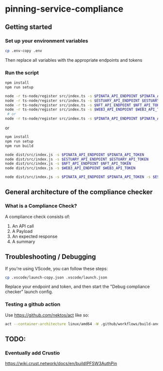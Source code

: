 # pinning-service-compliance

## Getting started

### Set up your environment variables
```bash
cp .env-copy .env
```
Then replace all variables with the appropriate endpoints and tokens

### Run the script
```bash
npm install
npm run setup

node -r ts-node/register src/index.ts -s $PINATA_API_ENDPOINT $PINATA_API_TOKEN
node -r ts-node/register src/index.ts -s $ESTUARY_API_ENDPOINT $ESTUARY_API_TOKEN
node -r ts-node/register src/index.ts -s $NFT_API_ENDPOINT $NFT_API_TOKEN
node -r ts-node/register src/index.ts -s $WEB3_API_ENDPOINT $WEB3_API_TOKEN
 # or
node -r ts-node/register src/index.ts -s $PINATA_API_ENDPOINT $PINATA_API_TOKEN -s $ESTUARY_API_ENDPOINT $ESTUARY_API_TOKEN -s $NFT_API_ENDPOINT $NFT_API_TOKEN -s $WEB3_API_ENDPOINT $WEB3_API_TOKEN
```

or

```bash
npm install
npm run setup
npm run build

node dist/src/index.js -s $PINATA_API_ENDPOINT $PINATA_API_TOKEN
node dist/src/index.js -s $ESTUARY_API_ENDPOINT $ESTUARY_API_TOKEN
node dist/src/index.js -s $NFT_API_ENDPOINT $NFT_API_TOKEN
node dist/src/index.js -s $WEB3_API_ENDPOINT $WEB3_API_TOKEN

node dist/src/index.js -s $PINATA_API_ENDPOINT $PINATA_API_TOKEN -s $ESTUARY_API_ENDPOINT $ESTUARY_API_TOKEN -s $NFT_API_ENDPOINT $NFT_API_TOKEN -s $WEB3_API_ENDPOINT $WEB3_API_TOKEN
```

## General architecture of the compliance checker

### What is a Compliance Check?
A compliance check consists of:

1. An API call
2. A Payload
3. An expected response
4. A summary

## Troubleshooting / Debugging
If you're using VScode, you can follow these steps:

```bash
cp .vscode/launch-copy.json .vscode/launch.json
```
Replace your endpoint and token, and then start the "Debug compliance checker" launch config.

### Testing a github action

Use https://github.com/nektos/act like so:

```bash
act --container-architecture linux/amd64 -W .github/workflows/build-and-publish-reports.yml -v -s PINATA_API_ENDPOINT -s PINATA_API_TOKEN -s WEB3_API_ENDPOINT -s WEB3_API_TOKEN -s ESTUARY_API_ENDPOINT -s ESTUARY_API_TOKEN -s NFT_API_ENDPOINT -s NFT_API_TOKEN -r
```

## TODO:
### Eventually add Crustio
https://wiki.crust.network/docs/en/buildIPFSW3AuthPin

